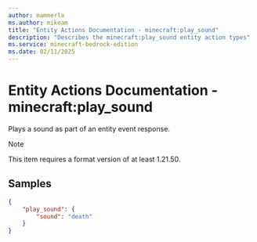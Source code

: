 ```yaml
---
author: mammerla
ms.author: mikeam
title: "Entity Actions Documentation - minecraft:play_sound"
description: "Describes the minecraft:play_sound entity action types"
ms.service: minecraft-bedrock-edition
ms.date: 02/11/2025 
---
```


# Entity Actions Documentation - minecraft:play_sound

Plays a sound as part of an entity event response.

> [!Note]
> This item requires a format version of at least 1.21.50.


## Samples


```json
{
	"play_sound": {
		"sound": "death"
	}
}
```
